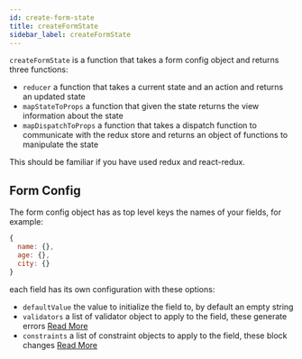 ```yaml
---
id: create-form-state
title: createFormState
sidebar_label: createFormState
---
```


`createFormState` is a function that takes a form config object and returns three functions:

- `reducer` a function that takes a current state and an action and returns an updated state
- `mapStateToProps` a function that given the state returns the view information about the state
- `mapDispatchToProps` a function that takes a dispatch function to communicate with the redux store and returns an object of functions to manipulate the state

This should be familiar if you have used redux and react-redux.

## Form Config

The form config object has as top level keys the names of your fields, for example:

```javascript
{
  name: {},
  age: {},
  city: {}
}
```

each field has its own configuration with these options:

- `defaultValue` the value to initialize the field to, by default an empty string
- `validators` a list of validator object to apply to the field, these generate errors [Read More]()
- `constraints` a list of constraint objects to apply to the field, these block changes [Read More]()
